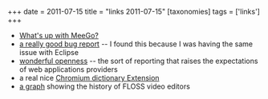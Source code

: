 +++
date = 2011-07-15
title = "links 2011-07-15"
[taxonomies]
tags = ['links']
+++

-   [What's up with MeeGo?]
-   [a really good bug report] -- I found this because I was having the
    same issue with Eclipse
-   [wonderful openness][a really good bug report] -- the sort of
    reporting that raises the expectations of web applications providers
-   a real nice [Chromium dictionary Extension]
-   [a graph] showing the history of FLOSS video editors

  [What's up with MeeGo?]: http://bergie.iki.fi/blog/understanding_meego/
  [a really good bug report]: https://bugs.eclipse.org/bugs/show_bug.cgi?id=340298
  [Chromium dictionary Extension]: https://chrome.google.com/webstore/detail/google-dictionary-by-goog/mgijmajocgfcbeboacabfgobmjgjcoja
  [a graph]: http://www.pitivi.org/i/history.png
